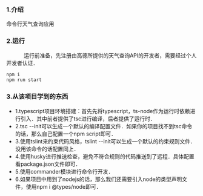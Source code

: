 ### 1.介绍

命令行天气查询应用
　
### 2.运行
　　　
运行前准备，先注册由高德所提供的天气查询API的开发者，需要经过个人开发者认证．

```bash
npm i
npm run start
```

### 3.从该项目学到的东西

+ 1.typescript项目环境搭建：首先先将typescript，ts-node作为运行时依赖进行引入．其中前者提供了tsc进行编译，后者提供了运行时．
+ 2.tsc --init可以生成一个默认的编译配置文件．如果你的项目找不到tsc命令的话，那么自己配置一个npm script即可．
+ 3.使用tslint来约束代码风格，tslint --init可以生成一个默认的约束规则文件．没用该命令的话配置同上．
+ 4.使用husky进行推送检查，避免不符合规则的代码推送到了远程．具体配置看package.json文件即可．
+ 5.使用commander模块进行命令行开发．
+ 6.如果项目中用到了nodejs的话，那么我们还需要引入node的类型声明文件，使用npm i @types/node即可．